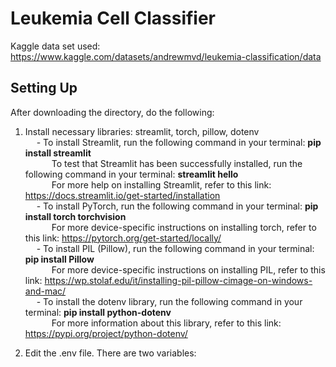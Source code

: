 # Leukemia Cell Classifier

Kaggle data set used: https://www.kaggle.com/datasets/andrewmvd/leukemia-classification/data

## Setting Up
After downloading the directory, do the following: <br/>
1. Install necessary libraries: streamlit, torch, pillow, dotenv <br/>
     &emsp; - To install Streamlit, run the following command in your terminal: **pip install streamlit** <br/>
     &emsp;&emsp;&emsp;To test that Streamlit has been successfully installed, run the following command in your terminal: **streamlit hello** <br/>
     &emsp;&emsp;&emsp;For more help on installing Streamlit, refer to this link: https://docs.streamlit.io/get-started/installation <br/>
     &emsp; - To install PyTorch, run the following command in your terminal: **pip install torch torchvision** <br/>
     &emsp;&emsp;&emsp;For more device-specific instructions on installing torch, refer to this link: https://pytorch.org/get-started/locally/ <br/>
     &emsp; - To install PIL (Pillow), run the following command in your terminal: **pip install Pillow** <br/>
     &emsp;&emsp;&emsp;For more device-specific instructions on installing PIL, refer to this link: https://wp.stolaf.edu/it/installing-pil-pillow-cimage-on-windows-and-mac/ <br/>
     &emsp; - To install the dotenv library, run the following command in your terminal: **pip install python-dotenv** <br/>
     &emsp;&emsp;&emsp;For more information about this library, refer to this link: https://pypi.org/project/python-dotenv/ <br/>

2. Edit the .env file. There are two variables: 

